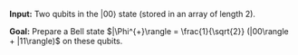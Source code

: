 **Input:** Two qubits in the $|00\rangle$ state (stored in an array of length 2).

**Goal:**  Prepare a Bell state $|\Phi^{+}\rangle = \frac{1}{\sqrt{2}} (|00\rangle + |11\rangle)$ on these qubits.
